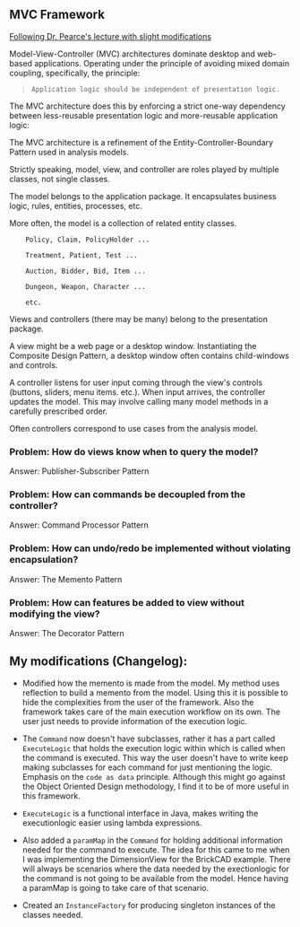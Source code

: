 ## MVC Framework

[Following Dr. Pearce's lecture with slight modifications](http://www.cs.sjsu.edu/faculty/pearce/modules/lectures/ood2/mvc/index.htm)

Model-View-Controller (MVC) architectures dominate desktop and web-based applications. Operating under the principle of avoiding mixed domain coupling, specifically, the principle:

> `Application logic should be independent of presentation logic.`

The MVC architecture does this by enforcing a strict one-way dependency between less-reusable presentation logic and more-reusable application logic:

The MVC architecture is a refinement of the Entity-Controller-Boundary Pattern used in analysis models.

Strictly speaking, model, view, and controller are roles played by multiple classes, not single classes.

The model belongs to the application package. It encapsulates business logic, rules, entities, processes, etc.

More often, the model is a collection of related entity classes.

```
	Policy, Claim, PolicyHolder ...
	
	Treatment, Patient, Test ...
	
	Auction, Bidder, Bid, Item ...
	
	Dungeon, Weapon, Character ...
	
	etc.
```

Views and controllers (there may be many) belong to the presentation package.

A view might be a web page or a desktop window. Instantiating the Composite Design Pattern, a desktop window often contains child-windows and controls.

A controller listens for user input coming through the view's controls (buttons, sliders, menu items. etc.). When input arrives, the controller updates the model. This may involve calling many model methods in a carefully prescribed order.

Often controllers correspond to use cases from the analysis model.

### Problem: How do views know when to query the model?

Answer: Publisher-Subscriber Pattern

### Problem: How can commands be decoupled from the controller?

Answer: Command Processor Pattern

### Problem: How can undo/redo be implemented without violating encapsulation?

Answer: The Memento Pattern

### Problem: How can features be added to view without modifying the view?

Answer: The Decorator Pattern


## My modifications (Changelog):
* Modified how the memento is made from the model. My method uses reflection to build a memento from the model. Using this it is possible to hide the complexities from the user of the framework.
  Also the framework takes care of the main execution workflow on its own. The user just needs to provide information of the execution logic.
  
* The `Command` now doesn't have subclasses, rather it has a part called `ExecuteLogic` that holds the execution logic within which is called when the command is executed.
  This way the user doesn't have to write keep making subclasses for each command for just mentioning the logic. Emphasis on the `code as data` principle.
  Although this might go against the Object Oriented Design methodology, I find it to be of more useful in this framework.
  
* `ExecuteLogic` is a functional interface in Java, makes writing the executionlogic easier using lambda expressions.

* Also added a `paramMap` in the `Command` for holding additional information needed for the command to execute. The idea for this came to me when I was implementing the DimensionView for the BrickCAD example.
  There will always be scenarios where the data needed by the exectionlogic for the command is not going to be available from the model. Hence having a paramMap is going to take care of that scenario.

* Created an `InstanceFactory` for producing singleton instances of the classes needed.